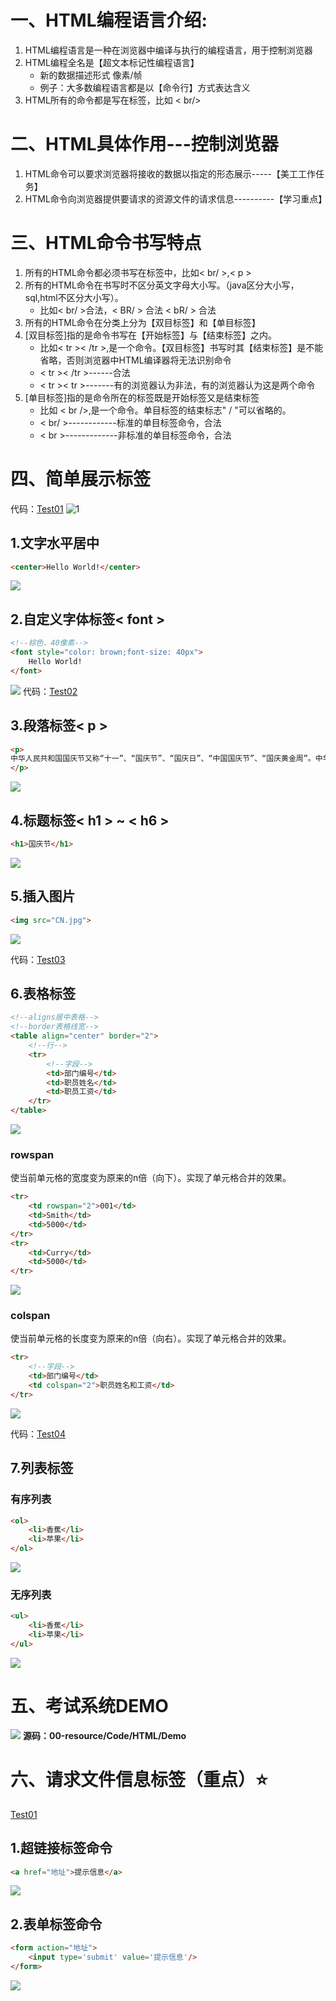 # 一、HTML编程语言介绍:
1. HTML编程语言是一种在浏览器中编译与执行的编程语言，用于控制浏览器
2. HTML编程全名是【超文本标记性编程语言】
	- 新的数据描述形式  像素/帧
	- 例子：大多数编程语言都是以【命令行】方式表达含义
3. HTML所有的命令都是写在标签，比如 < br/>
# 二、HTML具体作用---控制浏览器
1. HTML命令可以要求浏览器将接收的数据以指定的形态展示-----【美工工作任务】
2. HTML命令向浏览器提供要请求的资源文件的请求信息----------【学习重点】
# 三、HTML命令书写特点
1. 所有的HTML命令都必须书写在标签中，比如< br/ >,< p >
2. 所有的HTML命令在书写时不区分英文字母大小写。（java区分大小写，sql,html不区分大小写）。
	- 比如< br/ >合法，< BR/ > 合法  < bR/ > 合法
3. 所有的HTML命令在分类上分为【双目标签】和【单目标签】
4. [双目标签]指的是命令书写在【开始标签】与【结束标签】之内。
	- 比如< tr >< /tr >,是一个命令。【双目标签】书写时其【结束标签】是不能省略，否则浏览器中HTML编译器将无法识别命令
	- < tr >< /tr >------合法
	- < tr >< tr >-------有的浏览器认为非法，有的浏览器认为这是两个命令
5. [单目标签]指的是命令所在的标签既是开始标签又是结束标签
	- 比如 < br />,是一个命令。单目标签的结束标志" / "可以省略的。
	- < br/ >------------标准的单目标签命令，合法
	- < br >-------------非标准的单目标签命令，合法
# 四、简单展示标签
代码：[Test01](00-resource/Code/HTML/标签命令/web/Test01.html)
![1](00-resource/assets/JavaWeb/Pasted%20image%2020220706154907.png)
## 1.文字水平居中
```html
<center>Hello World!</center>
```
![](00-resource/assets/JavaWeb/Pasted%20image%2020220706155344.png)
## 2.自定义字体标签< font >
```html
<!--棕色、40像素-->
<font style="color: brown;font-size: 40px">  
    Hello World!  
</font>
```
![](00-resource/assets/JavaWeb/Pasted%20image%2020220706155809.png)
代码：[Test02](00-resource/Code/HTML/标签命令/web/Test02.html)
## 3.段落标签< p >
```html
<p>  
中华人民共和国国庆节又称“十一”、“国庆节”、“国庆日”、“中国国庆节”、“国庆黄金周”。中华人民共和国中央人民政府宣布自1949年起，以每年的10月1日，即中华人民共和国宣告成立的日子，即国庆日。  
</p>
```
![](00-resource/assets/JavaWeb/Pasted%20image%2020220706161003.png)
## 4.标题标签< h1 > ~ < h6 >
```html
<h1>国庆节</h1>
```
![](00-resource/assets/JavaWeb/Pasted%20image%2020220706161236.png)
## 5.插入图片
```html
<img src="CN.jpg">
```
![](00-resource/assets/JavaWeb/Pasted%20image%2020220706161715.png)

代码：[Test03](00-resource/Code/HTML/标签命令/web/Test03.html)
## 6.表格标签
```html
<!--aligns居中表格-->
<!--border表格线宽-->
<table align="center" border="2">  
    <!--行-->  
    <tr>  
        <!--字段-->  
        <td>部门编号</td>  
        <td>职员姓名</td>  
        <td>职员工资</td>  
    </tr>  
</table>
```
![](00-resource/assets/JavaWeb/Pasted%20image%2020220706163457.png)
### rowspan
使当前单元格的宽度变为原来的n倍（向下）。实现了单元格合并的效果。
```html
<tr>  
    <td rowspan="2">001</td>  
    <td>Smith</td>  
    <td>5000</td>  
</tr>  
<tr>  
    <td>Curry</td>  
    <td>5000</td>  
</tr>
```
![](00-resource/assets/JavaWeb/Pasted%20image%2020220706163548.png)
### colspan
使当前单元格的长度变为原来的n倍（向右）。实现了单元格合并的效果。
```html
<tr>  
    <!--字段-->  
    <td>部门编号</td>  
    <td colspan="2">职员姓名和工资</td>  
</tr>
```
![](00-resource/assets/JavaWeb/Pasted%20image%2020220706164017.png)

代码：[Test04](00-resource/Code/HTML/标签命令/web/Test04.html)
## 7.列表标签
### 有序列表
```html
<ol>  
    <li>香蕉</li>  
    <li>苹果</li>  
</ol>
```
![](00-resource/assets/JavaWeb/Pasted%20image%2020220706164342.png)
### 无序列表
```html 
<ul>  
    <li>香蕉</li>  
    <li>苹果</li>  
</ul>
```
![](00-resource/assets/JavaWeb/Pasted%20image%2020220706164432.png)

# 五、考试系统DEMO
![](00-resource/assets/JavaWeb/Pasted%20image%2020220706184339.png)
**源码：00-resource/Code/HTML/Demo**
# 六、请求文件信息标签（重点）⭐
[Test01](00-resource/Code/HTML/请求文件信息/web/Test01.html)
## 1.超链接标签命令
```html
<a href="地址">提示信息</a>
```
![](00-resource/assets/JavaWeb/Pasted%20image%2020220706190918.png)
## 2.表单标签命令
```html
<form action="地址">
	<input type='submit' value='提示信息'/>
</form>
```
![](00-resource/assets/Pasted%20image%2020220706191139.png)
